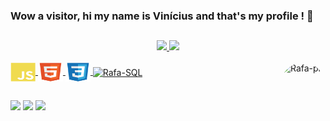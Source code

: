 ### Wow a visitor, hi my name is Vinícius and that's my profile ! 👋

##

<div align="center">
  <a href="https://github.com/viGaldinos">
  <img height="150em" src="https://github-readme-stats.vercel.app/api?username=vigaldinos&show_icons=true&theme=gotham&include_all_commits=true&count_private=true"/>
  <img height="150em" src="https://github-readme-stats.vercel.app/api/top-langs/?username=vigaldinos&layout=compact&langs_count=7&theme=gotham"/>
</div>
  <div style="display: inline_block"><br>
  <img align="center" alt="Rafa-Js" height="30" width="40" src="https://raw.githubusercontent.com/devicons/devicon/master/icons/javascript/javascript-plain.svg">
  <img align="center" alt="Rafa-HTML" height="30" width="40" src="https://raw.githubusercontent.com/devicons/devicon/master/icons/html5/html5-original.svg">
  <img align="center" alt="Rafa-CSS" height="30" width="40" src="https://raw.githubusercontent.com/devicons/devicon/master/icons/css3/css3-original.svg">
  <img align="center" alt="Rafa-SQL" height="30" width="40" src="https://cdn.jsdelivr.net/gh/devicons/devicon/icons/mysql/mysql-original.svg">
      <img align="right" alt="Rafa-pic" height="150" style="border-radius:50px;" src="https://s2.glbimg.com/MU_HOBQHWW68xx07g9NWMS4QQwg=/e.glbimg.com/og/ed/f/original/2021/11/30/giphy_1.gif">
</div>
  
  ##
  
<div> 
  <a href="https://instagram.com/vinii.galdino" target="_blank"><img src="https://img.shields.io/badge/-Instagram-%23E4405F?style=for-the-badge&logo=instagram&logoColor=white" target="_blank"></a>
  <a href = "mailto:vinicius.silva@sptech.school"><img src="https://img.shields.io/badge/Microsoft_Outlook-0078D4?style=for-the-badge&logo=microsoft-outlook&logoColor=white"></a>
  <a href="https://www.linkedin.com/in/vin%C3%ADcius-galdino-da-silva-6554351b4/" target="_blank"><img src="https://img.shields.io/badge/-LinkedIn-%230077B5?style=for-the-badge&logo=linkedin&logoColor=white" target="_blank"></a> 
  
<!--   ![Snake animation](https://github.com/viGaldinos/viGaldinos/blob/output/github-contribution-grid-snake.svg)
  </div> -->
<!--
**viGaldinos/viGaldinos** is a ✨ _special_ ✨ repository because its `README.md` (this file) appears on your GitHub profile.

Here are some ideas to get you started:

- 🔭 I’m currently working on ...
- 🌱 I’m currently learning ...
- 👯 I’m looking to collaborate on ...
- 🤔 I’m looking for help with ...
- 💬 Ask me about ...
- 📫 How to reach me: ...
- 😄 Pronouns: ...
- ⚡ Fun fact: ...
-->
